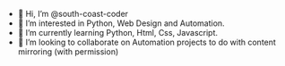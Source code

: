 - 👋 Hi, I’m @south-coast-coder
- 👀 I’m interested in Python, Web Design and Automation.
- 🌱 I’m currently learning Python, Html, Css, Javascript.
- 💞️ I’m looking to collaborate on Automation projects to do with content mirroring (with permission)

<!---
south-coast-coder/south-coast-coder is a ✨ special ✨ repository because its `README.md` (this file) appears on your GitHub profile.
You can click the Preview link to take a look at your changes.
--->
